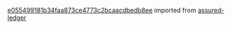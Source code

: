 [e055499181b34faa873ce4773c2bcaacdbedb8ee](https://github.com/insolar/assured-ledger/commit/e055499181b34faa873ce4773c2bcaacdbedb8ee) imported from [assured-ledger](https://github.com/insolar/assured-ledger)
